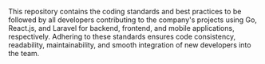 This repository contains the coding standards and best practices to be followed by all developers contributing to the company's projects using Go, React.js, and Laravel for backend, frontend, and mobile applications, respectively. Adhering to these standards ensures code consistency, readability, maintainability, and smooth integration of new developers into the team.
